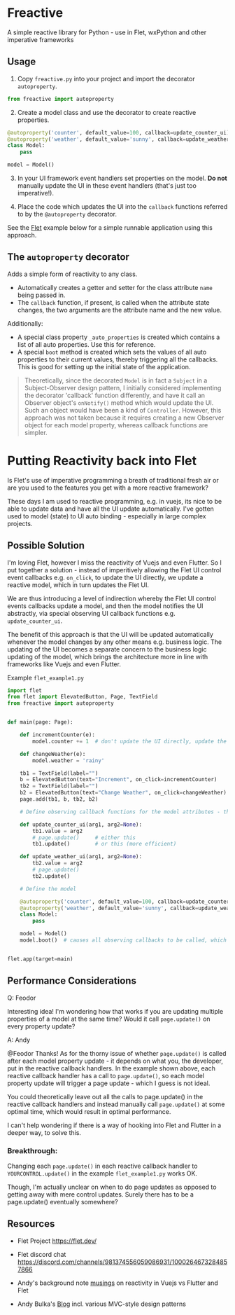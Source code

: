 # Freactive 

A simple reactive library for Python - use in Flet, wxPython and other imperative frameworks

## Usage

1. Copy `freactive.py` into your project and import the decorator `autoproperty`.

```python
from freactive import autoproperty
```

2. Create a model class and use the decorator to create reactive properties.

```python
@autoproperty('counter', default_value=100, callback=update_counter_ui)
@autoproperty('weather', default_value='sunny', callback=update_weather_ui)
class Model:
    pass

model = Model()
```

3. In your UI framework event handlers set properties on the model. **Do not** manually update the UI in these event handlers (that's just too imperative!).

4. Place the code which updates the UI into the `callback` functions referred to by the `@autoproperty` decorator.

See the [Flet](https://flet.dev/docs/) example below for a simple runnable application using this approach.

## The `autoproperty` decorator

Adds a simple form of reactivity to any class.

- Automatically creates a getter and setter for the class attribute `name` being passed in. 
- The `callback` function, if present, is called when the attribute state changes, the two arguments are the attribute name and the new value. 

Additionally:

- A special class property `_auto_properties` is created which contains a list of all auto properties. Use this for reference.
- A special `boot` method is created which sets the values of all auto properties to their current values, thereby triggering all the callbacks.  This is good for setting up the initial state of the application.

> Theoretically, since the decorated `Model` is in fact a `Subject` in a Subject-Observer design pattern, I initially considered implementing the decorator 'callback' function differently, and have it call an Observer object's `onNotify()` method which would update the UI. Such an object would have been a kind of `Controller`. However, this approach was not taken because it requires creating a new Observer object for each model property, whereas callback functions are simpler.


# Putting Reactivity back into Flet

Is Flet's use of imperative programming a breath of traditional fresh air or are you used to the features you get with a more  reactive framework?  

These days I am used to reactive programming, e.g. in vuejs, 
its nice to be able to update data and have all the UI update automatically.  I've gotten used to model (state) to UI auto binding - especially in large complex projects.

## Possible Solution

I'm loving Flet, however I miss the reactivity of Vuejs and even Flutter. So I put together a solution - instead of imperitively allowing the Flet UI control event callbacks e.g. `on_click`, to update the UI directly, we update a reactive model, which in turn updates the Flet UI.

We are thus introducing a level of indirection
whereby the Flet UI control events callbacks update a model, and then
the model notifies the UI abstractly, via special observing UI callback functions e.g. `update_counter_ui`.  

The benefit of this approach is that the UI
will be updated automatically whenever the model changes by any other means e.g.
business logic. The updating of the UI becomes a separate concern to the
business logic updating of the model, which brings the architecture more in line
with frameworks like Vuejs and even Flutter.

Example `flet_example1.py`

```python
import flet
from flet import ElevatedButton, Page, TextField
from freactive import autoproperty


def main(page: Page):

    def incrementCounter(e):
        model.counter += 1  # don't update the UI directly, update the model instead

    def changeWeather(e):
        model.weather = 'rainy'

    tb1 = TextField(label="")
    b = ElevatedButton(text="Increment", on_click=incrementCounter)
    tb2 = TextField(label="")
    b2 = ElevatedButton(text="Change Weather", on_click=changeWeather)
    page.add(tb1, b, tb2, b2)

    # Define observing callback functions for the model attributes - these update the UI

    def update_counter_ui(arg1, arg2=None):
        tb1.value = arg2
        # page.update()     # either this
        tb1.update()        # or this (more efficient)

    def update_weather_ui(arg1, arg2=None):
        tb2.value = arg2
        # page.update()
        tb2.update()

    # Define the model

    @autoproperty('counter', default_value=100, callback=update_counter_ui)
    @autoproperty('weather', default_value='sunny', callback=update_weather_ui)
    class Model:
        pass

    model = Model()
    model.boot()  # causes all observing callbacks to be called, which updates the UI with the initial state of the model


flet.app(target=main)
```

## Performance Considerations

Q: Feodor

Interesting idea!
I'm wondering how that works if you are updating multiple properties of a model at the same time? Would it call `page.update()` on every property update?

A: Andy

@Feodor Thanks! As for the thorny issue of whether `page.update()` is called after each model property update - it depends on what you, the developer, put in the reactive callback handlers. In the example shown above, each reactive callback handler has a call to `page.update()`, so each model property update will trigger a page update - which I guess is not ideal. 

You could theoretically leave out all the calls to page.update() in the reactive callback handlers and instead manually call `page.update()` at some optimal time, which would result in optimal performance.

I can't help wondering if there is a way of hooking into Flet and Flutter in a deeper way, to solve this. 

### Breakthrough: 

Changing each `page.update()` in each reactive callback handler to `YOURCONTROL.update()` in the example `flet_example1.py` works OK. 

Though, I'm actually unclear on when to do page updates as opposed to getting away with mere control updates. Surely there has to be a page.update() eventually somewhere?


## Resources

- Flet Project https://flet.dev/

- Flet discord chat https://discord.com/channels/981374556059086931/1000264673284857866

- Andy's background note [musings](./musings.md) on reactivity in Vuejs vs Flutter and Flet

- Andy Bulka's [Blog](https://abulka.github.io/) incl. various MVC-style design patterns

